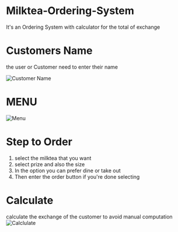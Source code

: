 # Milktea-Ordering-System
It's an Ordering System with calculator for the total of exchange
# Customers Name
the user or Customer need to enter their name  

![Customer Name](https://github.com/JuanitoTamboong/Milktea-Ordering-System/assets/93064994/1ed04435-4ab8-4cb8-b107-d26ab8bbb01b)
# MENU
![Menu](https://github.com/JuanitoTamboong/Milktea-Ordering-System/assets/93064994/a8c49e27-8a8e-4db6-8ce3-82f97d921345)
# Step to Order 
1. select the milktea that you want
2. select prize and also the size
3. In the option you can prefer dine or take out
4. Then enter the order button if you're done selecting

# Calculate
calculate the exchange of the customer to avoid manual computation
![Calclulate](https://github.com/JuanitoTamboong/Milktea-Ordering-System/assets/93064994/194c4622-b1a7-4050-94d1-7e816ef48175)

